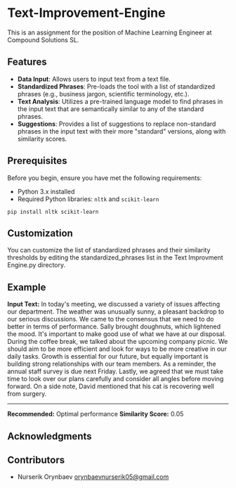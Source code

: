 # Text-Improvement-Engine
This is an assignment for the position of Machine Learning Engineer at Compound Solutions SL.

## Features

- **Data Input**: Allows users to input text from a text file.
- **Standardized Phrases**: Pre-loads the tool with a list of standardized phrases (e.g., business jargon, scientific terminology, etc.).
- **Text Analysis**: Utilizes a pre-trained language model to find phrases in the input text that are semantically similar to any of the standard phrases.
- **Suggestions**: Provides a list of suggestions to replace non-standard phrases in the input text with their more "standard" versions, along with similarity scores.


## Prerequisites

Before you begin, ensure you have met the following requirements:

- Python 3.x installed
- Required Python libraries: `nltk` and `scikit-learn`

```
pip install nltk scikit-learn
```

## Customization
You can customize the list of standardized phrases and their similarity thresholds by editing the standardized_phrases list in the Text Improvment Engine.py directory.

## Example
**Input Text:** In today's meeting, we discussed a variety of issues affecting our department. The weather was unusually sunny, a pleasant backdrop to our serious discussions. We came to the consensus that we need to do better in terms of performance. Sally brought doughnuts, which lightened the mood. It's important to make good use of what we have at our disposal. During the coffee break, we talked about the upcoming company picnic. We should aim to be more efficient and look for ways to be more creative in our daily tasks. Growth is essential for our future, but equally important is building strong relationships with our team members. As a reminder, the annual staff survey is due next Friday. Lastly, we agreed that we must take time to look over our plans carefully and consider all angles before moving forward. On a side note, David mentioned that his cat is recovering well from surgery.
___
**Recommended:** Optimal performance
**Similarity Score:** 0.05

## Acknowledgments

## Contributors
- Nurserik Orynbaev orynbaevnurserik05@gmail.com
